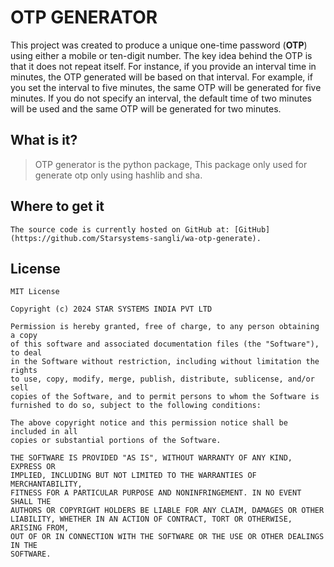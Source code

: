 # OTP GENERATOR
This project was created to produce a unique one-time password (**OTP**) using either
a mobile or ten-digit number. The key idea behind the OTP is that it does not 
repeat itself. For instance, if you provide an interval time in minutes, the OTP 
generated will be based on that interval. For example, if you set the interval to
five minutes, the same OTP will be generated for five minutes. If you do not specify
an interval, the default time of two minutes will be used and the same OTP will be 
generated for two minutes.

## What is it?

> OTP generator is the python package, This package only used for generate otp only using hashlib and sha.

## Where to get it
    The source code is currently hosted on GitHub at: [GitHub] (https://github.com/Starsystems-sangli/wa-otp-generate).

## License
    MIT License

    Copyright (c) 2024 STAR SYSTEMS INDIA PVT LTD
    
    Permission is hereby granted, free of charge, to any person obtaining a copy
    of this software and associated documentation files (the "Software"), to deal
    in the Software without restriction, including without limitation the rights
    to use, copy, modify, merge, publish, distribute, sublicense, and/or sell
    copies of the Software, and to permit persons to whom the Software is
    furnished to do so, subject to the following conditions:
    
    The above copyright notice and this permission notice shall be included in all
    copies or substantial portions of the Software.
    
    THE SOFTWARE IS PROVIDED "AS IS", WITHOUT WARRANTY OF ANY KIND, EXPRESS OR
    IMPLIED, INCLUDING BUT NOT LIMITED TO THE WARRANTIES OF MERCHANTABILITY,
    FITNESS FOR A PARTICULAR PURPOSE AND NONINFRINGEMENT. IN NO EVENT SHALL THE
    AUTHORS OR COPYRIGHT HOLDERS BE LIABLE FOR ANY CLAIM, DAMAGES OR OTHER
    LIABILITY, WHETHER IN AN ACTION OF CONTRACT, TORT OR OTHERWISE, ARISING FROM,
    OUT OF OR IN CONNECTION WITH THE SOFTWARE OR THE USE OR OTHER DEALINGS IN THE
    SOFTWARE.